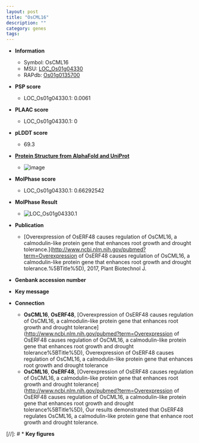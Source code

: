 ```yaml
---
layout: post
title: "OsCML16"
description: ""
category: genes
tags: 
---
```


* **Information**  
    + Symbol: OsCML16  
    + MSU: [LOC_Os01g04330](http://rice.plantbiology.msu.edu/cgi-bin/ORF_infopage.cgi?orf=LOC_Os01g04330)  
    + RAPdb: [Os01g0135700](http://rapdb.dna.affrc.go.jp/viewer/gbrowse_details/irgsp1?name=Os01g0135700)  

* **PSP score**  
    + LOC_Os01g04330.1: 0.0061 

* **PLAAC score**  
    + LOC_Os01g04330.1: 0 

* **pLDDT score**
    + 69.3

* **[Protein Structure from AlphaFold and UniProt](https://www.uniprot.org/uniprotkb/Q5ZCK5/entry#structure)**
    + ![image](https://ricepsp.github.io/images/Q5/AF-Q5ZCK5-F1.png)

* **MolPhase score**
    + LOC_Os01g04330.1: 0.66292542

* **MolPhase Result**
    + ![LOC_Os01g04330.1](https://304243504.github.io/Pictures/LOC_Os01g/LOC_Os01g04330.1.png)

* **Publication**  
    + [Overexpression of OsERF48 causes regulation of OsCML16, a calmodulin-like protein gene that enhances root growth and drought tolerance.](http://www.ncbi.nlm.nih.gov/pubmed?term=Overexpression of OsERF48 causes regulation of OsCML16, a calmodulin-like protein gene that enhances root growth and drought tolerance.%5BTitle%5D), 2017, Plant Biotechnol J.

* **Genbank accession number**  

* **Key message**  

* **Connection**  
    + __OsCML16__, __OsERF48__, [Overexpression of OsERF48 causes regulation of OsCML16, a calmodulin-like protein gene that enhances root growth and drought tolerance](http://www.ncbi.nlm.nih.gov/pubmed?term=Overexpression of OsERF48 causes regulation of OsCML16, a calmodulin-like protein gene that enhances root growth and drought tolerance%5BTitle%5D), Overexpression of OsERF48 causes regulation of OsCML16, a calmodulin-like protein gene that enhances root growth and drought tolerance
    + __OsCML16__, __OsERF48__, [Overexpression of OsERF48 causes regulation of OsCML16, a calmodulin-like protein gene that enhances root growth and drought tolerance](http://www.ncbi.nlm.nih.gov/pubmed?term=Overexpression of OsERF48 causes regulation of OsCML16, a calmodulin-like protein gene that enhances root growth and drought tolerance%5BTitle%5D), Our results demonstrated that OsERF48 regulates OsCML16, a calmodulin-like protein gene that  enhance root growth and drought tolerance.

[//]: # * **Key figures**  


